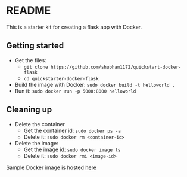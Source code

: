 # README
This is a starter kit for creating a flask app with Docker.

## Getting started
- Get the files:
	- `git clone https://github.com/shubham1172/quickstart-docker-flask`
	-  `cd quickstarter-docker-flask`
- Build the image with Docker: `sudo docker build -t helloworld .`
- Run it: `sudo docker run -p 5000:8000 helloworld`

## Cleaning up
* Delete the container
	* Get the container id: `sudo docker ps -a`
	* Delete it: `sudo docker rm <container-id>`
* Delete the image:
	* Get the image id: `sudo docker image ls`
	* Delete it: `sudo docker rmi <image-id>`


Sample Docker image is hosted [here](https://hub.docker.com/r/shubham1172/helloworld/)
